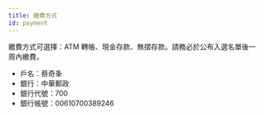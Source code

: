 ```yaml
---
title: 繳費方式
id: payment
---
```


繳費方式可選擇：ATM 轉帳、現金存款、無摺存款。請務必於公布入選名單後一周內繳費。

- 戶名：蔡奇夆
- 銀行：中華郵政
- 銀行代號：700
- 銀行帳號：00610700389246
